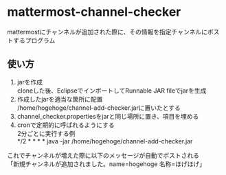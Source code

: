 # mattermost-channel-checker
mattermostにチャンネルが追加された際に、その情報を指定チャンネルにポストするプログラム

使い方
------

1. jarを作成  
cloneした後、EclipseでインポートしてRunnable JAR fileでjarを生成
2. 作成したjarを適当な箇所に配置  
  /home/hogehoge/channel-add-checker.jarに置いたとする
3. channel_checker.propertiesをjarと同じ場所に置き、項目を埋める
4. cronで定期的に呼ばれるようにする  
  2分ごとに実行する例  
    */2 * * * * java -jar /home/hogehoge/channel-add-checker.jar
  
これでチャンネルが増えた際に以下のメッセージが自動でポストされる  
    「新規チャンネルが追加されました。name=hogehoge 名称=ほげほげ」
